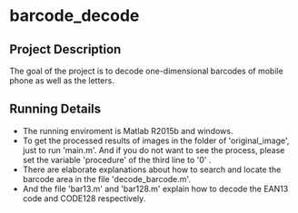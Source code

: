 # barcode_decode
## Project Description  
The goal of the project is to decode one-dimensional barcodes of mobile phone as well as the letters.
## Running Details
* The running enviroment is Matlab R2015b and windows.
* To get the processed results of images in the folder of 'original_image', just to run 'main.m'. And if you do not want to see the process, please set the variable 'procedure' of the third line to '0' .
* There are elaborate explanations about how to search and locate the barcode area in the file 'decode_barcode.m'.
* And the file 'bar13.m' and 'bar128.m' explain how to decode the EAN13 code and CODE128 respectively.

